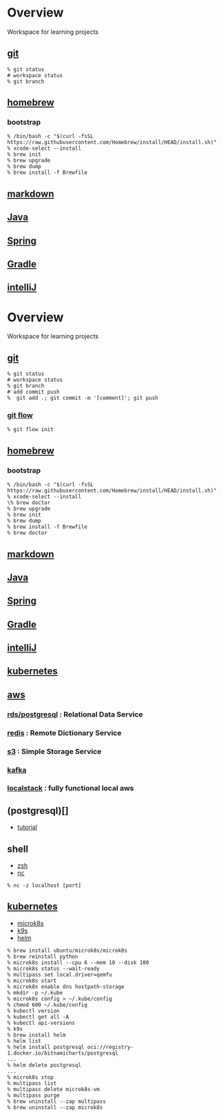 # Overview
Workspace for learning projects

## [git](https://phoenixnap.com/kb/how-to-use-git)

```shell
% git status
# workspace status
% git branch
```

## [homebrew](https://brew.sh)
### bootstrap
```shell
% /bin/bash -c "$(curl -fsSL https://raw.githubusercontent.com/Homebrew/install/HEAD/install.sh)"
% xcode-select --install
% brew init
% brew upgrade
% brew dump
% brew install -f Brewfile
```
## [markdown](https://www.markdownguide.org/cheat-sheet/)

## [Java](https://www.oracle.com/java/technologies/javase/jdk17-archive-downloads.html)

## [Spring](https://spring.io)

## [Gradle](https://docs.gradle.org/current/userguide/userguide.html)

## [intelliJ]()

# Overview
Workspace for learning projects

## [git](https://phoenixnap.com/kb/how-to-use-git)

```shell
% git status
# workspace status
% git branch
# add commit push
%  git add .; git commit -m '[comment]'; git push
```

### [git flow](https://danielkummer.github.io/git-flow-cheatsheet/)

```shell
% git flow init
```

## [homebrew](https://brew.sh)

### bootstrap
```shell
% /bin/bash -c "$(curl -fsSL https://raw.githubusercontent.com/Homebrew/install/HEAD/install.sh)"
% xcode-select --install
\% brew doctor
% brew upgrade
% brew init
% brew dump
% brew install -f Brewfile
% brew doctor
```

## [markdown](https://www.markdownguide.org/cheat-sheet/)

## [Java](https://www.oracle.com/java/technologies/javase/jdk17-archive-downloads.html)

## [Spring](https://spring.io)

## [Gradle](https://docs.gradle.org/current/userguide/userguide.html)

## [intelliJ](https://www.jetbrains.com/idea/)

## [kubernetes](https://kubernetes.io)

## [aws](https://aws.amazon.com)

### [rds/postgresql](https://aws.amazon.com/rds/postgresql) : Relational Data Service

### [redis](https://aws.amazon.com/redis/) : Remote Dictionary Service

### [s3](https://aws.amazon.com/s3/) : Simple Storage Service

### [kafka](https://aws.amazon.com/msk/)

### [localstack](https://localstack.cloud) : fully functional local aws

## (postgresql)[]

- [tutorial]()

## shell

- [zsh](https://ohmyz.sh)
- [nc]()

```shell
% nc -z localhost [port]
```
## [kubernetes]()

- [microk8s]()
- [k9s]()
- [helm]()

```shell
% brew install ubuntu/microk8s/microk8s
% brew reinstall python
% microk8s install --cpu 6 --mem 10 --disk 100
% microk8s status --wait-ready
% multipass set local.driver=qemfu
% microk8s start
% microk8s enable dns hostpath-storage
% mkdir -p ~/.kube
% microk8s config > ~/.kube/config
% chmod 600 ~/.kube/config
% kubectl version
% kubectl get all -A
% kubectl api-versions
% k9s
% brew install helm
% helm list
% helm install postgresql oci://registry-1.docker.io/bitnamicharts/postgresql
...
% helm delete postgresql
...
% microk8s stop
% multipass list
% multipass delete microk8s-vm 
% multipass purge 
% brew uninstall --zap multipass
% brew uninstall --zap microk8s
```